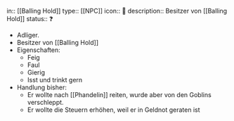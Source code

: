 in:: [[Balling Hold]]
type:: [[NPC]]
icon:: 👤
description:: Besitzer von [[Balling Hold]]
status:: ❓️

- Adliger.
- Besitzer von [[Balling Hold]]
- Eigenschaften:
	- Feig
	- Faul
	- Gierig
	- Isst und trinkt gern
- Handlung bisher:
	- Er wollte nach [[Phandelin]] reiten, wurde aber von den Goblins verschleppt.
	- Er wollte die Steuern erhöhen, weil er in Geldnot geraten ist